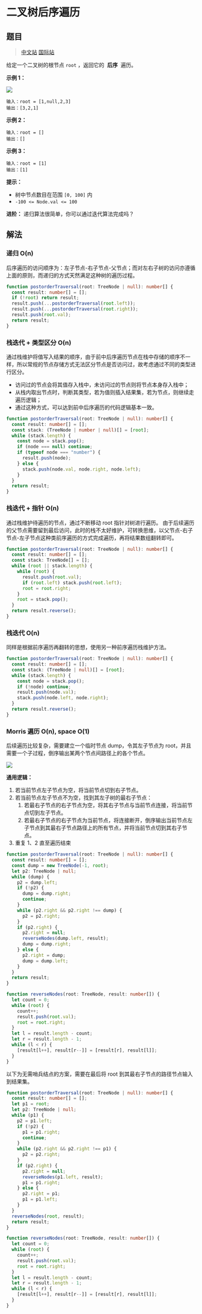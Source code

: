 # 二叉树后序遍历

## 题目

> [中文站](https://leetcode-cn.com/problems/binary-tree-postorder-traversal/) [国际站](https://leetcode.com/problems/binary-tree-postorder-traversal/)

给定一个二叉树的根节点 `root` ，返回它的  **后序**  遍历。

**示例 1：**

![](../images/pre-order-traversal-1.jpg)

```
输入：root = [1,null,2,3]
输出：[3,2,1]
```

**示例 2：**

```
输入：root = []
输出：[]
```

**示例 3：**

```
输入：root = [1]
输出：[1]
```

**提示：**

- 树中节点数目在范围 `[0, 100]` 内
- `-100 <= Node.val <= 100`

**进阶：** 递归算法很简单，你可以通过迭代算法完成吗？

## 解法

### 递归 O(n)

后序遍历的访问顺序为：左子节点-右子节点-父节点；而对左右子树的访问亦遵循上面的原则，而递归的方式天然满足这种树的遍历过程。

```typescript
function postorderTraversal(root: TreeNode | null): number[] {
  const result: number[] = [];
  if (!root) return result;
  result.push(...postorderTraversal(root.left));
  result.push(...postorderTraversal(root.right));
  result.push(root.val);
  return result;
}
```

### 栈迭代 + 类型区分 O(n)

通过栈维护将值写入结果的顺序，由于前中后序遍历节点在栈中存储的顺序不一样，所以常规的节点存储方式无法区分节点是否访问过，故考虑通过不同的类型进行区分。

- 访问过的节点会将其值存入栈中，未访问过的节点则将节点本身存入栈中；
- 从栈内取出节点时，判断其类型，若为值则插入结果集，若为节点，则继续走遍历逻辑；
- 通过这种方式，可以达到前中后序遍历的代码逻辑基本一致。

```typescript
function postorderTraversal(root: TreeNode | null): number[] {
  const result: number[] = [];
  const stack: (TreeNode | number | null)[] = [root];
  while (stack.length) {
    const node = stack.pop();
    if (node === null) continue;
    if (typeof node === "number") {
      result.push(node);
    } else {
      stack.push(node.val, node.right, node.left);
    }
  }
  return result;
}
```

### 栈迭代 + 指针 O(n)

通过栈维护待遍历的节点，通过不断移动 root 指针对树进行遍历。
由于后续遍历的父节点需要留到最后访问，此时的栈不太好维护，可转换思维，以父节点-右子节点-左子节点这种类前序遍历的方式完成遍历，再将结果数组翻转即可。

```typescript
function postorderTraversal(root: TreeNode | null): number[] {
  const result: number[] = [];
  const stack: TreeNode[] = [];
  while (root || stack.length) {
    while (root) {
      result.push(root.val);
      if (root.left) stack.push(root.left);
      root = root.right;
    }
    root = stack.pop();
  }
  return result.reverse();
}
```

### 栈迭代 O(n)

同样是根据前序遍历再翻转的思想，使用另一种前序遍历栈维护方法。

```typescript
function postorderTraversal(root: TreeNode | null): number[] {
  const result: number[] = [];
  const stack: (TreeNode | null)[] = [root];
  while (stack.length) {
    const node = stack.pop();
    if (!node) continue;
    result.push(node.val);
    stack.push(node.left, node.right);
  }
  return result.reverse();
}
```

### Morris 遍历 O(n), space O(1)

后续遍历比较复杂，需要建立一个临时节点 dump，令其左子节点为 root，并且需要一个子过程，倒序输出某两个节点间路径上的各个节点。

![](../images/morris_2.jpeg)

**通用逻辑：**

1. 若当前节点左子节点为空，将当前节点切到右子节点。
2. 若当前节点左子节点不为空，找到其左子树的最右子节点：
   1. 若最右子节点的右子节点为空，将其右子节点与当前节点连接，将当前节点切到左子节点。
   2. 若最右子节点的右子节点为当前节点，将连接断开，倒序输出当前节点左子节点到其最右子节点路径上的所有节点，并将当前节点切到其右子节点。
3. 重复 1、2 直至遍历结束

```typescript
function postorderTraversal(root: TreeNode | null): number[] {
  const result: number[] = [];
  const dump = new TreeNode(-1, root);
  let p2: TreeNode | null;
  while (dump) {
    p2 = dump.left;
    if (!p2) {
      dump = dump.right;
      continue;
    }
    while (p2.right && p2.right !== dump) {
      p2 = p2.right;
    }
    if (p2.right) {
      p2.right = null;
      reverseNodes(dump.left, result);
      dump = dump.right;
    } else {
      p2.right = dump;
      dump = dump.left;
    }
  }
  return result;
}

function reverseNodes(root: TreeNode, result: number[]) {
  let count = 0;
  while (root) {
    count++;
    result.push(root.val);
    root = root.right;
  }
  let l = result.length - count;
  let r = result.length - 1;
  while (l < r) {
    [result[l++], result[r--]] = [result[r], result[l]];
  }
}
```

以下为无需哨兵结点的方案，需要在最后将 root 到其最右子节点的路径节点输入到结果集。

```typescript
function postorderTraversal(root: TreeNode | null): number[] {
  const result: number[] = [];
  let p1 = root;
  let p2: TreeNode | null;
  while (p1) {
    p2 = p1.left;
    if (!p2) {
      p1 = p1.right;
      continue;
    }
    while (p2.right && p2.right !== p1) {
      p2 = p2.right;
    }
    if (p2.right) {
      p2.right = null;
      reverseNodes(p1.left, result);
      p1 = p1.right;
    } else {
      p2.right = p1;
      p1 = p1.left;
    }
  }
  reverseNodes(root, result);
  return result;
}

function reverseNodes(root: TreeNode, result: number[]) {
  let count = 0;
  while (root) {
    count++;
    result.push(root.val);
    root = root.right;
  }
  let l = result.length - count;
  let r = result.length - 1;
  while (l < r) {
    [result[l++], result[r--]] = [result[r], result[l]];
  }
}
```
